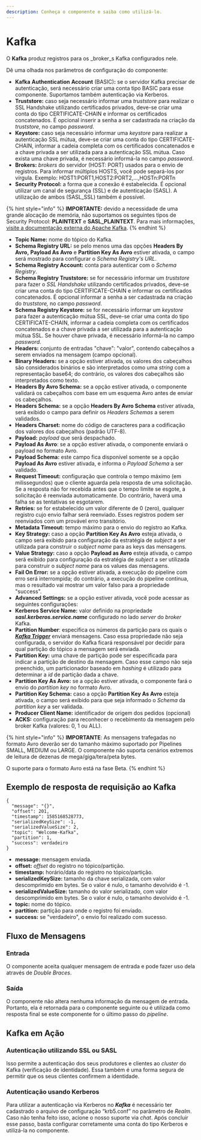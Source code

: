 ```yaml
---
description: Conheça o componente e saiba como utilizá-lo.
---
```


# Kafka

O **Kafka** produz registros para os _broker_s Kafka configurados nele.

Dê uma olhada nos parâmetros de configuração do componente:

* **Kafka** **Authentication** **Account** (BASIC)**:** se o servidor Kafka precisar de autenticação, será necessário criar uma conta tipo BASIC para esse componente. Suportamos também autenticação via Kerberos.
* **Truststore:** caso seja necessário informar uma _truststore_ para realizar o SSL Handshake utilizando certificados privados, deve-se criar uma conta do tipo CERTIFICATE-CHAIN e informar os certificados concatenados. É opcional inserir a senha a ser cadastrada na criação da _truststore,_ no campo _password_.
* **Keystore:** caso seja necessário informar uma _keystore_ para realizar a autenticação SSL mútua, deve-se criar uma conta do tipo CERTIFICATE-CHAIN, informar a cadeia completa com os certificados concatenados e a chave privada a ser utilizada para a autenticação SSL mútua. Caso exista uma chave privada, é necessário informá-la no campo _password_.
* **Brokers:** _brokers_ do servidor (HOST: PORT) usados para o envio de registros. Para informar múltiplos HOSTS, você pode separá-los por vírgula. Exemplo: HOST1:PORT1,HOST2:PORT2,...,HOSTn:PORTn
* **Security Protocol:** a forma que a conexão é estabelecida. É opcional utilizar um canal de segurança (SSL) e de autenticação (SASL). A utilização de ambos (SASL\_SSL) também é possível.

{% hint style="info" %}
**IMPORTANTE:** devido a necessidade de uma grande alocação de memória, não suportamos os seguintes tipos de Security Protocol: **PLAINTEXT** e **SASL\_PLAINTEXT**. Para mais informações, [visite a documentação externa do Apache Kafka](https://cwiki.apache.org/confluence/display/KAFKA/KIP-498%3A+Add+client-side+configuration+for+maximum+response+size+to+protect+against+OOM).
{% endhint %}

* **Topic Name:** nome do tópico do Kafka.
* **Schema Registry URL:** se pelo menos uma das opções **Headers By Avro,** **Payload As Avro** e **Partition Key As Avro** estiver ativada, o campo será mostrado para configurar o _Schema Registry's URL_.
* **Schema Registry Account:** conta para autenticar com o _Schema Registry_.  &#x20;
* **Schema Registry Truststore:** se for necessário informar um _truststore_ para fazer o _SSL Handshake_ utilizando certificados privados, deve-se criar uma conta do tipo CERTIFICATE-CHAIN e informar os certificados concatenados. É opcional informar a senha a ser cadastrada na criação do _truststore,_ no campo _password_.
* **Schema Registry Keystore:** se for necessário informar um _keystore_ para fazer a autenticação mútua SSL, deve-se criar uma conta do tipo CERTIFICATE-CHAIN, informar a cadeia completa com os certificados concatenados e a chave privada a ser utilizada para a autenticação mútua SSL. Se houver chave privada, é necessário informá-la no campo _password_.
* **Headers:** conjunto de entradas "chave": "valor", contendo cabeçalhos a serem enviados na mensagem (campo opcional).
* **Binary Headers:** se a opção estiver ativada, os valores dos cabeçalhos são considerados binários e são interpretados como uma _string_ com a representação base64; do contrário, os valores dos cabeçalhos são interpretados como texto.
* **Headers By Avro Schema:** se a opção estiver ativada, o componente validará os cabeçalhos com base em um esquema Avro antes de enviar os cabeçalhos.
* **Headers Schema:** se a opção **Headers By Avro Schema** estiver ativada, será exibido o campo para definir os _Headers Schemas_ a serem validados.
* **Headers Charset:** nome do código de caracteres para a codificação dos valores dos cabeçalhos (padrão UTF-8).
* **Payload:** _payload_ que será despachado.
* **Payload As Avro**: se a opção estiver ativada, o componente enviará o payload no formato Avro.
* **Payload Schema:** este campo fica disponível somente se a opção **Payload As Avro** estiver ativada, e informa o _Payload Schema_ a ser validado.
* **Request Timeout:** configuração que controla o tempo máximo (em milissegundos) que o cliente aguarda pela resposta de uma solicitação. Se a resposta não for recebida antes que o tempo limite se esgote, a solicitação é reenviada automaticamente. Do contrário, haverá uma falha se as tentativas se esgotarem.
* **Retries:** se for estabelecido um valor diferente de 0 (zero), qualquer registro cujo envio falhar será reenviado. Esses registros podem ser reenviados com um provável erro transitório.
* **Metadata Timeout:** tempo máximo para o envio do registro ao Kafka.
* **Key Strategy:** caso a opção **Partition Key As Avro** esteja ativada, o campo será exibido para configuração da estratégia de _subject_ a ser utilizada para construir o _subject name_ para as keys das mensagens.
* **Value Strategy:** caso a opção **Payload as Avro** esteja ativada, o campo será exibido para configuração da estratégia de _subject_ a ser utilizada para construir o _subject name_ para os values das mensagens.
* **Fail On Error:** se a opção estiver ativada, a execução do pipeline com erro será interrompida; do contrário, a execução do pipeline continua, mas o resultado vai mostrar um valor falso para a propriedade "success".
* **Advanced Settings:** se a opção estiver ativada, você pode acessar as seguintes configurações:
* **Kerberos Service Name:** valor definido na propriedade _**sasl.kerberos.service.name**_ configurado no lado _server_ do _broker_ Kafka.
* **Partition Number**: especifica os números da partição para os quais o [_**Kafka Trigger**_](../triggers/kafka-trigger.md) enviará mensagens. Caso essa propriedade não seja configurada, o servidor do Kafka ficará responsável por decidir para qual partição do tópico a mensagem será enviada.
* **Partition Key:** uma chave de partição pode ser especificada para indicar a partição de destino da mensagem. Caso esse campo não seja preenchido, um particionador baseado em _hashing_ é utilizado para determinar a _id_ de partição dada a chave.
* **Partition Key As Avro:** se a opção estiver ativada, o componente fará o envio do _partition key_ no formato Avro.
* **Partition Key Schema:** caso a opção **Partition Key As Avro** esteja ativada, o campo será exibido para que seja informado o _Schema_ da _partition key_ a ser validada.
* **Producer Client Name:** identificador de origem dos pedidos (opcional)
* **ACKS:** configuração para reconhecer o recebimento da mensagem pelo broker Kafka (valores: 0, 1 ou ALL).

{% hint style="info" %}
**IMPORTANTE**: As mensagens trafegadas no formato Avro deverão ser do tamanho máximo suportado por Pipelines SMALL, MEDIUM ou LARGE. O componente não suporta cenários extremos de leitura de dezenas de mega/giga/tera/peta bytes.

O suporte para o formato Avro está na fase Beta.
{% endhint %}

## Exemplo de resposta de requisição ao Kafka <a href="#exemplo-de-resposta-de-requisio-ao-kafka" id="exemplo-de-resposta-de-requisio-ao-kafka"></a>

```
{
  "message": "{}",
  "offset": 201,
  "timestamp": 1585168528773,
  "serializedKeySize": -1,
  "serializedValueSize": 2,
  "topic": "Welcome-Kafka",
  "partition": 1,
  "success": verdadeiro
}
```

* **message:** mensagem enviada.
* **offset:** _offset_ do registro no tópico/partição.
* **timestamp:** horário/data do registro no tópico/partição.
* **serializedKeySize:** tamanho da chave serializada, com valor descomprimido em bytes. Se o valor é nulo, o tamanho devolvido é -1.
* **serializedValueSize:** tamanho do valor serializado, com valor descomprimido em bytes. Se o valor é nulo, o tamanho devolvido é -1.
* **topic:** nome do tópico.
* **partition:** partição para onde o registro foi enviado.
* **success:** se "verdadeiro", o envio foi realizado com sucesso.

## Fluxo de Mensagens <a href="#fluxo-de-mensagens" id="fluxo-de-mensagens"></a>

### Entrada <a href="#entrada" id="entrada"></a>

O componente aceita qualquer mensagem de entrada e pode fazer uso dela através de _Double Braces_.      &#x20;

### Saída <a href="#sada" id="sada"></a>

O componente não altera nenhuma informação da mensagem de entrada. Portanto, ela é retornada para o componente seguinte ou é utilizada como resposta final se este componente for o último passo do _pipeline_.           &#x20;

## Kafka em Ação <a href="#kafka-em-ao" id="kafka-em-ao"></a>

### Autenticação utilizando SSL ou SASL <a href="#autenticao-utilizando-ssl-ou-sasl" id="autenticao-utilizando-ssl-ou-sasl"></a>

Isso permite a autenticação dos seus produtores e clientes ao _cluster_ do Kafka (verificação de identidade). Essa também é uma forma segura de permitir que os seus clientes confirmem a identidade.

### Autenticação usando Kerberos <a href="#autenticao-usando-kerberos" id="autenticao-usando-kerberos"></a>

Para utilizar a autenticação via Kerberos no _**Kafka**_ é necessário ter cadastrado o arquivo de configuração “krb5.conf” no parâmetro de _Realm_. Caso não tenha feito isso, acione o nosso suporte via _chat_. Após concluir esse passo, basta configurar corretamente uma conta do tipo Kerberos e utilizá-la no componente.

